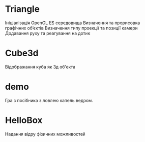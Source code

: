 # Triangle
Ініціалізація OpenGL ES середовища
Визначення та прорисовка графічних об’єктів
Визначення типу проекції та позиції камери
Додавання руху та реагування на дотик
# Cube3d
Відображання куба як 3д об'єкта
# demo
Гра з посібника з ловлею капель ведром.
# HelloBox
Надання відру фізичних можливостей

